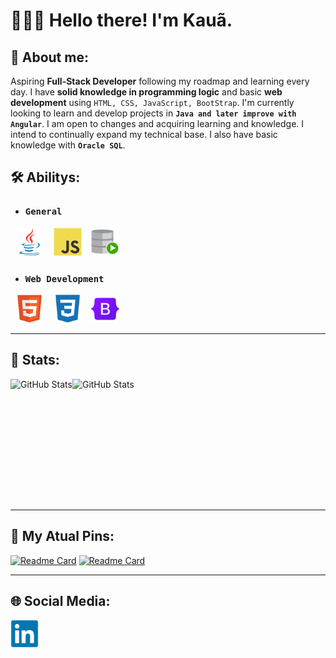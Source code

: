 # 👩🏻‍💻 Hello there! I'm Kauã.

## 🚀 About me: 
Aspiring **Full-Stack Developer** following my roadmap and learning every day. I have **solid knowledge in programming logic** and basic **web development** using ``HTML, CSS, JavaScript, BootStrap``. I'm currently looking to learn and develop projects in **``Java and later improve with Angular``**. I am open to changes and acquiring learning and knowledge. I intend to continually expand my technical base. I also have basic knowledge with **``Oracle SQL``**.


## 🛠️ Abilitys: 
  - ### ``General``
&nbsp;&nbsp;<img
  src="https://github.com/devicons/devicon/blob/master/icons/java/java-original.svg"
  alt="Java_logo"
  width="45"
/>&nbsp;&nbsp;&nbsp;
<img 
  src="https://github.com/devicons/devicon/blob/master/icons/javascript/javascript-original.svg"
  alt="JavaScript_logo"
  width="45"
/>&nbsp;&nbsp;&nbsp;
<img 
  src="https://github.com/devicons/devicon/blob/master/icons/sqldeveloper/sqldeveloper-original.svg"
  alt="SQL_logo"
  width="45"
/>&nbsp;&nbsp;&nbsp;

  - ### ``Web Development``
&nbsp;&nbsp;<img 
  src="https://github.com/devicons/devicon/blob/master/icons/html5/html5-original.svg"
  alt="HTML_logo"
  width="45"
/>&nbsp;&nbsp;&nbsp;
<img 
  src="https://github.com/devicons/devicon/blob/master/icons/css3/css3-plain.svg"
  alt="CSS_logo"
  width="45"
/>&nbsp;&nbsp;&nbsp;
<img 
  src="https://github.com/devicons/devicon/blob/master/icons/bootstrap/bootstrap-original.svg"
  alt="BootStrap_logo"
  width="45"
/>&nbsp;&nbsp;&nbsp;

--- 

## 🤖 Stats:

<img 
  align="left"
  alt="GitHub Stats"
  height="195"
  src="https://github-readme-stats.vercel.app/api?username=kauanzin222&show_icons=true&theme=react&rank_icon=github"
/>

<img 
  align="left"
  alt="GitHub Stats"
  height="195"
  src="https://github-readme-stats.vercel.app/api/top-langs/?username=kauanzin222&theme=react"
/>
<br clear="left"/>

---

## 📌 My Atual Pins:
[![Readme Card](https://github-readme-stats.vercel.app/api/pin/?username=kauanzin222&repo=bootcamp-devjr-projectmenu-bootstrap&theme=react)](https://github.com/kauanzin222/bootcamp-devjr-projectmenu-bootstrap.git) [![Readme Card](https://github-readme-stats.vercel.app/api/pin/?username=kauanzin222&repo=GISA-Projeto&theme=react)](https://github.com/kauanzin222/GISA-Projeto.git)

---

## 🌐 Social Media:
<a href="https://www.linkedin.com/in/kauã-cardoso-25259b2b3">
<img 
  src="https://github.com/devicons/devicon/blob/master/icons/linkedin/linkedin-original.svg"
  alt="LinkedIn_logo"
  height="45"
  width="45"
/>
</a>

